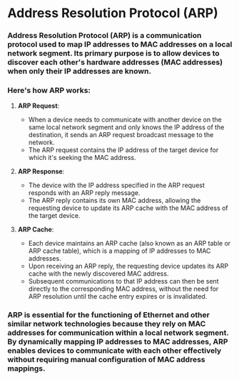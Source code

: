 # Address Resolution Protocol (ARP)

### Address Resolution Protocol (ARP) is a communication protocol used to map IP addresses to MAC addresses on a local network segment. Its primary purpose is to allow devices to discover each other's hardware addresses (MAC addresses) when only their IP addresses are known.

### Here's how ARP works:

1. **ARP Request**:
   - When a device needs to communicate with another device on the same local network segment and only knows the IP address of the destination, it sends an ARP request broadcast message to the network.
   - The ARP request contains the IP address of the target device for which it's seeking the MAC address.

2. **ARP Response**:
   - The device with the IP address specified in the ARP request responds with an ARP reply message.
   - The ARP reply contains its own MAC address, allowing the requesting device to update its ARP cache with the MAC address of the target device.

3. **ARP Cache**:
   - Each device maintains an ARP cache (also known as an ARP table or ARP cache table), which is a mapping of IP addresses to MAC addresses.
   - Upon receiving an ARP reply, the requesting device updates its ARP cache with the newly discovered MAC address.
   - Subsequent communications to that IP address can then be sent directly to the corresponding MAC address, without the need for ARP resolution until the cache entry expires or is invalidated.

### ARP is essential for the functioning of Ethernet and other similar network technologies because they rely on MAC addresses for communication within a local network segment. By dynamically mapping IP addresses to MAC addresses, ARP enables devices to communicate with each other effectively without requiring manual configuration of MAC address mappings.

